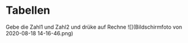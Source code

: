 # Tabellen
Gebe die Zahl1 und Zahl2 und drüke auf Rechne
![](Bildschirmfoto von 2020-08-18 14-16-46.png)
